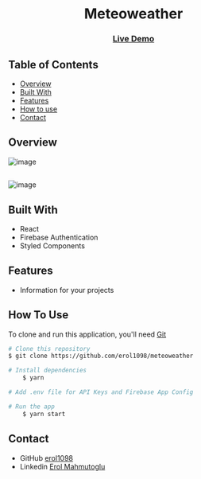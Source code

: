 <!-- Please update value in the {}  -->

<h1 align="center">Meteoweather</h1>

<div align="center">
  <h3>
    <a href="https://meteoweather.vercel.app/">
      Live Demo
    </a>
 
  </h3>
</div>

<!-- TABLE OF CONTENTS -->

## Table of Contents

- [Overview](#overview)
- [Built With](#built-with)
- [Features](#features)
- [How to use](#how-to-use)
- [Contact](#contact)

<!-- OVERVIEW -->

## Overview

![image](https://user-images.githubusercontent.com/99766307/189519133-7b27c45e-a833-46f7-bfc3-e784e0d6c4e8.png)
##
![image](https://user-images.githubusercontent.com/99766307/189519148-9dbb025c-2aa3-44a7-8cf7-30eddfb6deb4.png)


## Built With

<!-- This section should list any major frameworks that you built your project using. Here are a few examples.-->

- React
- Firebase Authentication
- Styled Components

## Features

- Information for your projects

## How To Use

<!-- This is an example, please update according to your application -->

To clone and run this application, you'll need [Git](https://git-scm.com)

```bash
# Clone this repository
$ git clone https://github.com/erol1098/meteoweather

# Install dependencies
    $ yarn

# Add .env file for API Keys and Firebase App Config

# Run the app
    $ yarn start
```

## Contact

- GitHub [erol1098](https://github.com/erol1098)
- Linkedin [Erol Mahmutoglu](https://www.linkedin.com/in/erol-mahmutoglu/)
